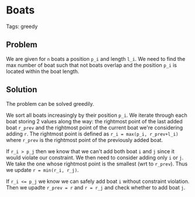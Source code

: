 # Boats

Tags: greedy

## Problem
We are given for `n` boats a position `p_i` and length `l_i`. We need to find the max number of boat such that not boats overlap and the position `p_i` is located within the boat length.

## Solution
The problem can be solved greedily.

We sort all boats increasingly by their position `p_i`. We iterate through each boat storing 2 values along the way: the rightmost point of the last added boat `r_prev` and the rightmost point of the current boat we're considering adding `r`.
The rightmost point is defined as `r_i = max(p_i, r_prev+l_i)` where `r_prev` is the rightmost point of the previously added boat.

If `r_i > p_j` then we know that we can't add both boat `i` and `j` since it would violate our constraint. We then need to consider adding only `i` or `j`. We take the one whose rightmost point is the smallest (wrt to `r_prev`). Thus we update `r = min(r_i, r_j)`.

If `r_i <= p_j` we know we can safely add boat `i` without constraint violation. Then we upadte `r_prev = r` and `r = r_j` and check whether to add boat `j`.